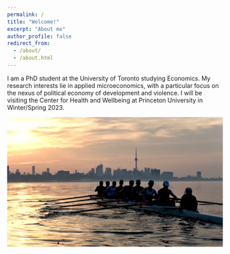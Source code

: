 ```yaml
---
permalink: /
title: "Welcome!"
excerpt: "About me"
author_profile: false
redirect_from: 
  - /about/
  - /about.html
---
```


I am a PhD student at the University of Toronto studying Economics. My research interests lie in applied microeconomics, with a particular focus on the nexus of political economy of development and violence. I will be visiting the Center for Health and Wellbeing at Princeton University in Winter/Spring 2023.

<img src='/images/rowing_toronto.jpg'>

